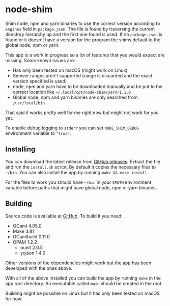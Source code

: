 # node-shim

Shim node, npm and yarn binaries to use the correct version according to `engines` field in `package.json`. The file is found by traversing the current directory hierarchy up and the first one found is used. If no `package.json` is found or it doesn't have a version for the program the shims default to the global node, npm or yarn.

This app is a work in progress so a lot of features that you would expect are missing. Some known issues are:

- Has only been tested on macOS (might work on Linux)
- Semver ranges aren't supported (range is discarded and the exact version specified is used)
- node, npm and yarn have to be downloaded manually and be put to the correct location like `~/.local/opt/node-shim/yarn/1.1.0`
- Global node, npm and yarn binaries are only searched from `/usr/local/bin`

That said it works pretty well for me right now but might not work for you yet.

To enable debug logging to `stderr` you can set `NODE_SHIM_DEBUG` environment variable to `"true"`.

## Installing

You can download the latest release from [GitHub releases](https://github.com/Hilzu/node-shim/releases). Extract the file and run the `install.sh` script. By default it copies the necessary files to `~/bin`. You can also install the app by running `make && make install`.

For the files to work you should have `~/bin` in your `$PATH` environment variable before paths that might have global node, npm or yarn binaries.

## Building

Source code is available at [GitHub](https://github.com/Hilzu/node-shim). To build it you need:

- OCaml 4.05.0
- Make 3.81
- OCamlbuild 0.11.0
- OPAM 1.2.2
    - ounit 2.0.5
    - yojson 1.4.0

Other versions of the dependencies might work but the app has been developed with the ones above.

With all of the above installed you can build the app by running `make` in the app root directory. An executable called `main` should be created in the root.

Building might be possible on Linux but it has only been tested on macOS for now.
